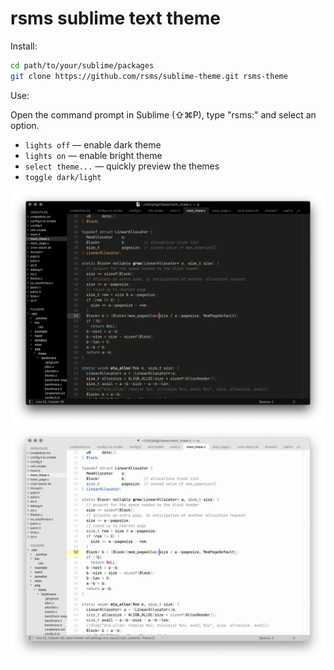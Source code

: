 # rsms sublime text theme

Install:

```sh
cd path/to/your/sublime/packages
git clone https://github.com/rsms/sublime-theme.git rsms-theme
```

Use:

Open the command prompt in Sublime (⇧⌘P), type "rsms:" and select an option.

- `lights off` — enable dark theme
- `lights on` — enable bright theme
- `select theme...` — quickly preview the themes
- `toggle dark/light`


<img src="example-dark.png"><br>
<img src="example-bright.png">
